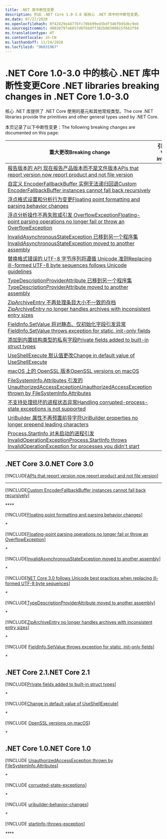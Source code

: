 ```yaml
---
title: .NET 库中断性变更
description: 列出 .NET Core 1.0-3.0 版核心 .NET 库中的中断性变更。
ms.date: 07/27/2020
ms.openlocfilehash: 0f42429e44776fc70bb99ed3bdf346f0d5dbc9eb
ms.sourcegitcommit: d8020797a6657d0fbbdff362b80300815f682f94
ms.translationtype: HT
ms.contentlocale: zh-CN
ms.lasthandoff: 11/24/2020
ms.locfileid: "96031967"
---
```

# <a name="core-net-libraries-breaking-changes-in-net-core-10-30"></a><span data-ttu-id="6f4ba-103">.NET Core 1.0-3.0 中的核心 .NET 库中断性变更</span><span class="sxs-lookup"><span data-stu-id="6f4ba-103">Core .NET libraries breaking changes in .NET Core 1.0-3.0</span></span>

<span data-ttu-id="6f4ba-104">核心 .NET 库提供了 .NET Core 使用的基元和其他常规类型。</span><span class="sxs-lookup"><span data-stu-id="6f4ba-104">The core .NET libraries provide the primitives and other general types used by .NET Core.</span></span>

<span data-ttu-id="6f4ba-105">本页记录了以下中断性变更：</span><span class="sxs-lookup"><span data-stu-id="6f4ba-105">The following breaking changes are documented on this page:</span></span>

| <span data-ttu-id="6f4ba-106">重大更改</span><span class="sxs-lookup"><span data-stu-id="6f4ba-106">Breaking change</span></span> | <span data-ttu-id="6f4ba-107">引入的版本</span><span class="sxs-lookup"><span data-stu-id="6f4ba-107">Version introduced</span></span> |
| - | :-: |
| [<span data-ttu-id="6f4ba-108">报告版本的 API 现在报告产品版本而不是文件版本</span><span class="sxs-lookup"><span data-stu-id="6f4ba-108">APIs that report version now report product and not file version</span></span>](#apis-that-report-version-now-report-product-and-not-file-version) | <span data-ttu-id="6f4ba-109">3.0</span><span class="sxs-lookup"><span data-stu-id="6f4ba-109">3.0</span></span> |
| [<span data-ttu-id="6f4ba-110">自定义 EncoderFallbackBuffer 实例无法递归回退</span><span class="sxs-lookup"><span data-stu-id="6f4ba-110">Custom EncoderFallbackBuffer instances cannot fall back recursively</span></span>](#custom-encoderfallbackbuffer-instances-cannot-fall-back-recursively) | <span data-ttu-id="6f4ba-111">3.0</span><span class="sxs-lookup"><span data-stu-id="6f4ba-111">3.0</span></span> |
| [<span data-ttu-id="6f4ba-112">浮点格式设置和分析行为变更</span><span class="sxs-lookup"><span data-stu-id="6f4ba-112">Floating point formatting and parsing behavior changes</span></span>](#floating-point-formatting-and-parsing-behavior-changed) | <span data-ttu-id="6f4ba-113">3.0</span><span class="sxs-lookup"><span data-stu-id="6f4ba-113">3.0</span></span> |
| [<span data-ttu-id="6f4ba-114">浮点分析操作不再失败或引发 OverflowException</span><span class="sxs-lookup"><span data-stu-id="6f4ba-114">Floating-point parsing operations no longer fail or throw an OverflowException</span></span>](#floating-point-parsing-operations-no-longer-fail-or-throw-an-overflowexception) | <span data-ttu-id="6f4ba-115">3.0</span><span class="sxs-lookup"><span data-stu-id="6f4ba-115">3.0</span></span> |
| [<span data-ttu-id="6f4ba-116">InvalidAsynchronousStateException 已移到另一个程序集</span><span class="sxs-lookup"><span data-stu-id="6f4ba-116">InvalidAsynchronousStateException moved to another assembly</span></span>](#invalidasynchronousstateexception-moved-to-another-assembly) | <span data-ttu-id="6f4ba-117">3.0</span><span class="sxs-lookup"><span data-stu-id="6f4ba-117">3.0</span></span> |
| [<span data-ttu-id="6f4ba-118">替换格式错误的 UTF-8 字节序列将遵循 Unicode 准则</span><span class="sxs-lookup"><span data-stu-id="6f4ba-118">Replacing ill-formed UTF-8 byte sequences follows Unicode guidelines</span></span>](#replacing-ill-formed-utf-8-byte-sequences-follows-unicode-guidelines) | <span data-ttu-id="6f4ba-119">3.0</span><span class="sxs-lookup"><span data-stu-id="6f4ba-119">3.0</span></span> |
| [<span data-ttu-id="6f4ba-120">TypeDescriptionProviderAttribute 已移到另一个程序集</span><span class="sxs-lookup"><span data-stu-id="6f4ba-120">TypeDescriptionProviderAttribute moved to another assembly</span></span>](#typedescriptionproviderattribute-moved-to-another-assembly) | <span data-ttu-id="6f4ba-121">3.0</span><span class="sxs-lookup"><span data-stu-id="6f4ba-121">3.0</span></span> |
| [<span data-ttu-id="6f4ba-122">ZipArchiveEntry 不再处理条目大小不一致的存档</span><span class="sxs-lookup"><span data-stu-id="6f4ba-122">ZipArchiveEntry no longer handles archives with inconsistent entry sizes</span></span>](#ziparchiveentry-no-longer-handles-archives-with-inconsistent-entry-sizes) | <span data-ttu-id="6f4ba-123">3.0</span><span class="sxs-lookup"><span data-stu-id="6f4ba-123">3.0</span></span> |
| [<span data-ttu-id="6f4ba-124">FieldInfo.SetValue 将对静态、仅初始化字段引发异常</span><span class="sxs-lookup"><span data-stu-id="6f4ba-124">FieldInfo.SetValue throws exception for static, init-only fields</span></span>](#fieldinfosetvalue-throws-exception-for-static-init-only-fields) | <span data-ttu-id="6f4ba-125">3.0</span><span class="sxs-lookup"><span data-stu-id="6f4ba-125">3.0</span></span> |
| [<span data-ttu-id="6f4ba-126">添加到内置结构类型的私有字段</span><span class="sxs-lookup"><span data-stu-id="6f4ba-126">Private fields added to built-in struct types</span></span>](#private-fields-added-to-built-in-struct-types) | <span data-ttu-id="6f4ba-127">2.1</span><span class="sxs-lookup"><span data-stu-id="6f4ba-127">2.1</span></span> |
| [<span data-ttu-id="6f4ba-128">UseShellExecute 默认值更改</span><span class="sxs-lookup"><span data-stu-id="6f4ba-128">Change in default value of UseShellExecute</span></span>](#change-in-default-value-of-useshellexecute) | <span data-ttu-id="6f4ba-129">2.1</span><span class="sxs-lookup"><span data-stu-id="6f4ba-129">2.1</span></span> |
| [<span data-ttu-id="6f4ba-130">macOS 上的 OpenSSL 版本</span><span class="sxs-lookup"><span data-stu-id="6f4ba-130">OpenSSL versions on macOS</span></span>](#openssl-versions-on-macos) | <span data-ttu-id="6f4ba-131">2.1</span><span class="sxs-lookup"><span data-stu-id="6f4ba-131">2.1</span></span> |
| [<span data-ttu-id="6f4ba-132">FileSystemInfo.Attributes 引发的 UnauthorizedAccessException</span><span class="sxs-lookup"><span data-stu-id="6f4ba-132">UnauthorizedAccessException thrown by FileSystemInfo.Attributes</span></span>](#unauthorizedaccessexception-thrown-by-filesysteminfoattributes) | <span data-ttu-id="6f4ba-133">1.0</span><span class="sxs-lookup"><span data-stu-id="6f4ba-133">1.0</span></span> |
| [<span data-ttu-id="6f4ba-134">不支持处理损坏的进程状态异常</span><span class="sxs-lookup"><span data-stu-id="6f4ba-134">Handling corrupted-process-state exceptions is not supported</span></span>](#handling-corrupted-state-exceptions-is-not-supported) | <span data-ttu-id="6f4ba-135">1.0</span><span class="sxs-lookup"><span data-stu-id="6f4ba-135">1.0</span></span> |
| [<span data-ttu-id="6f4ba-136">UriBuilder 属性不再预置前导字符</span><span class="sxs-lookup"><span data-stu-id="6f4ba-136">UriBuilder properties no longer prepend leading characters</span></span>](#uribuilder-properties-no-longer-prepend-leading-characters) | <span data-ttu-id="6f4ba-137">1.0</span><span class="sxs-lookup"><span data-stu-id="6f4ba-137">1.0</span></span> |
| [<span data-ttu-id="6f4ba-138">Process.StartInfo 对未启动的进程引发 InvalidOperationException</span><span class="sxs-lookup"><span data-stu-id="6f4ba-138">Process.StartInfo throws InvalidOperationException for processes you didn't start</span></span>](#processstartinfo-throws-invalidoperationexception-for-processes-you-didnt-start) | <span data-ttu-id="6f4ba-139">1.0</span><span class="sxs-lookup"><span data-stu-id="6f4ba-139">1.0</span></span> |

## <a name="net-core-30"></a><span data-ttu-id="6f4ba-140">.NET Core 3.0</span><span class="sxs-lookup"><span data-stu-id="6f4ba-140">.NET Core 3.0</span></span>

[!INCLUDE[APIs that report version now report product and not file version](~/includes/core-changes/corefx/3.0/version-information-changes.md)]

***

[!INCLUDE[Custom EncoderFallbackBuffer instances cannot fall back recursively](~/includes/core-changes/corefx/3.0/custom-encoderfallbackbuffer-cannot-be-recursive.md)]

<span data-ttu-id="6f4ba-141">\*\*_</span><span class="sxs-lookup"><span data-stu-id="6f4ba-141">\*\*_</span></span>

[!INCLUDE[Floating point formatting and parsing behavior changes](~/includes/core-changes/corefx/3.0/floating-point-changes.md)]

_*_

[!INCLUDE[Floating-point parsing operations no longer fail or throw an OverflowException](~/includes/core-changes/corefx/3.0/floating-point-parsing-does-not-overflow.md)]

_*_

[!INCLUDE[InvalidAsynchronousStateException moved to another assembly](~/includes/core-changes/corefx/3.0/move-invalidasynchronousstateexception.md)]

_*_

[!INCLUDE[NET Core 3.0 follows Unicode best practices when replacing ill-formed UTF-8 byte sequences](~/includes/core-changes/corefx/3.0/net-core-3-0-follows-unicode-utf8-best-practices.md)]

_*_

[!INCLUDE[TypeDescriptionProviderAttribute moved to another assembly](~/includes/core-changes/corefx/3.0/move-typedescriptionproviderattribute.md)]

_*_

[!INCLUDE[ZipArchiveEntry no longer handles archives with inconsistent entry sizes](~/includes/core-changes/corefx/3.0/ziparchiveentry-and-inconsistent-entry-sizes.md)]

_*_

[!INCLUDE [FieldInfo.SetValue throws exception for static, init-only fields](~/includes/core-changes/corefx/3.0/fieldinfo-setvalue-exception.md)]

_*_

## <a name="net-core-21"></a><span data-ttu-id="6f4ba-142">.NET Core 2.1</span><span class="sxs-lookup"><span data-stu-id="6f4ba-142">.NET Core 2.1</span></span>

[!INCLUDE[Private fields added to built-in struct types](~/includes/core-changes/corefx/2.1/instantiate-struct.md)]

_*_

[!INCLUDE[Change in default value of UseShellExecute](~/includes/core-changes/corefx/2.1/process-start-changes.md)]

_*_

[!INCLUDE [OpenSSL versions on macOS](../../../includes/core-changes/corefx/openssl-dependencies-macos.md)]

_*_

## <a name="net-core-10"></a><span data-ttu-id="6f4ba-143">.NET Core 1.0</span><span class="sxs-lookup"><span data-stu-id="6f4ba-143">.NET Core 1.0</span></span>

[!INCLUDE [UnauthorizedAccessException thrown by FileSystemInfo.Attributes](~/includes/core-changes/corefx/1.0/filesysteminfo-attributes-exceptions.md)]

_*_

[!INCLUDE [corrupted-state-exceptions](~/includes/core-changes/corefx/1.0/corrupted-state-exceptions.md)]

_*_

[!INCLUDE [uribuilder-behavior-changes](../../../includes/core-changes/corefx/1.0/uribuilder-behavior-changes.md)]

_*_

[!INCLUDE [startinfo-throws-exception](../../../includes/core-changes/corefx/1.0/startinfo-throws-exception.md)]

<span data-ttu-id="6f4ba-144">_\*\*</span><span class="sxs-lookup"><span data-stu-id="6f4ba-144">_\*\*</span></span>
